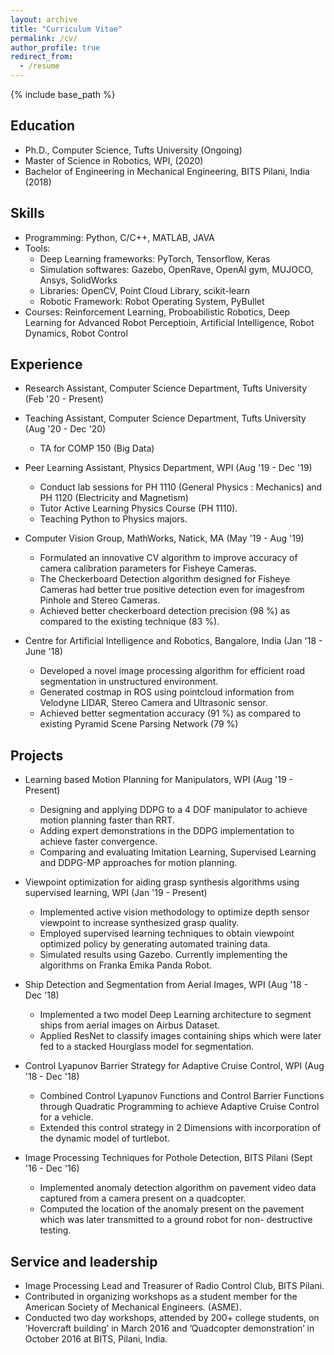```yaml
---
layout: archive
title: "Curriculum Vitae"
permalink: /cv/
author_profile: true
redirect_from:
  - /resume
---
```


{% include base_path %}


Education
------
* Ph.D., Computer Science, Tufts University (Ongoing)
* Master of Science in Robotics, WPI, (2020) 
* Bachelor of Engineering in Mechanical Engineering, BITS Pilani, India (2018)


Skills
------

* Programming: Python, C/C++, MATLAB, JAVA
* Tools:
    * Deep Learning frameworks: PyTorch, Tensorflow, Keras
    * Simulation softwares: Gazebo, OpenRave, OpenAI gym, MUJOCO, Ansys, SolidWorks
    * Libraries: OpenCV, Point Cloud Library, scikit-learn
    * Robotic Framework: Robot Operating System, PyBullet
* Courses: Reinforcement Learning, Proboabilistic Robotics, Deep Learning for Advanced Robot Perceptioin, Artificial Intelligence, Robot Dynamics, Robot Control


Experience
------
* Research Assistant, Computer Science Department, Tufts University (Feb '20 - Present)


* Teaching Assistant, Computer Science Department, Tufts University (Aug '20 - Dec '20)
  * TA for COMP 150 (Big Data)


* Peer Learning Assistant, Physics Department, WPI (Aug '19 - Dec '19)
  * Conduct lab sessions for PH 1110 (General Physics : Mechanics) and PH 1120 (Electricity and Magnetism)
  * Tutor Active Learning Physics Course (PH 1110). 
  * Teaching Python to Physics majors.


* Computer Vision Group, MathWorks, Natick, MA (May '19 - Aug '19)
  * Formulated an innovative CV algorithm to improve accuracy of camera calibration parameters for Fisheye Cameras.
  * The Checkerboard Detection algorithm designed for Fisheye Cameras had better true positive detection even for imagesfrom     Pinhole and Stereo Cameras.
  * Achieved better checkerboard detection precision (98 %) as compared to the existing technique (83 %).


* Centre for Artificial Intelligence and Robotics, Bangalore, India (Jan '18 - June '18)
  * Developed a novel image processing algorithm for efficient road segmentation in unstructured environment.
  * Generated costmap in ROS using pointcloud information from Velodyne LIDAR, Stereo Camera and Ultrasonic sensor.
  * Achieved better segmentation accuracy (91 %) as compared to existing Pyramid Scene Parsing Network (79 %)
  

Projects
------
* Learning based Motion Planning for Manipulators, WPI (Aug '19 - Present)
  * Designing and applying DDPG to a 4 DOF manipulator to achieve motion planning faster than RRT.
  * Adding expert demonstrations in the DDPG implementation to achieve faster convergence.
  * Comparing and evaluating Imitation Learning, Supervised Learning and DDPG-MP approaches for motion planning.


* Viewpoint optimization for aiding grasp synthesis algorithms using supervised learning, WPI (Jan '19 - Present)
  * Implemented active vision methodology to optimize depth sensor viewpoint to increase synthesized grasp quality.
  * Employed supervised learning techniques to obtain viewpoint optimized policy by generating automated training data.
  * Simulated results using Gazebo. Currently implementing the algorithms on Franka Emika Panda Robot.
 
 
* Ship Detection and Segmentation from Aerial Images, WPI (Aug '18 - Dec '18)
  * Implemented a two model Deep Learning architecture to segment ships from aerial images on Airbus Dataset.
  * Applied ResNet to classify images containing ships which were later fed to a stacked Hourglass model for segmentation.
 
 
* Control Lyapunov Barrier Strategy for Adaptive Cruise Control, WPI (Aug '18 - Dec '18)
  * Combined Control Lyapunov Functions and Control Barrier Functions through Quadratic Programming to achieve Adaptive           Cruise Control for a vehicle.
  * Extended this control strategy in 2 Dimensions with incorporation of the dynamic model of turtlebot.
 
 
* Image Processing Techniques for Pothole Detection, BITS Pilani (Sept '16 - Dec '16)
  * Implemented anomaly detection algorithm on pavement video data captured from a camera present on a quadcopter.
  * Computed the location of the anomaly present on the pavement which was later transmitted to a ground robot for non-           destructive testing.
  
Service and leadership
------

* Image Processing Lead and Treasurer of Radio Control Club, BITS Pilani.
* Contributed in organizing workshops as a student member for the American Society of Mechanical Engineers. (ASME).
* Conducted two day workshops, attended by 200+ college students, on ’Hovercraft building’ in March 2016 and ’Quadcopter       demonstration’ in October 2016 at BITS, Pilani, India.
